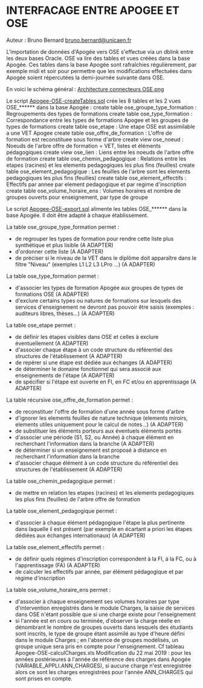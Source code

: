 # INTERFACAGE ENTRE APOGEE ET OSE
Auteur : Bruno Bernard bruno.bernard@unicaen.fr

L'importation de données d'Apogée vers OSE s'effectue via un dblink entre les deux bases Oracle.
OSE va lire des tables et vues créées dans la base Apogée.
Ces tables dans la base Apogée sont rafraîchies régulièrement, par exemple midi et soir pour permettre que les modifications effectuées dans Apogée soient répercutées la demi-journée suivante dans OSE.

En voici le schéma général :
[Architecture connecteurs OSE.png](Architecture-connecteurs-OSE.png)

Le script [Apogee-OSE-createTables.sql](Apogee-OSE-createTables.sql) crée les 8 tables et les 2 vues OSE_****** dans la base Apogée :
create table ose_groupe_type_formation : Regroupements des types de formations
create table ose_type_formation        : Correspondance entre les types de formations Apogee et les groupes de types de formations
create table ose_etape                 : Une etape OSE est assimilable a une VET Apogee
create table ose_offre_de_formation    : L'offre de formation est reconstituee sous forme d'arbre
create view ose_noeud                  : Noeuds de l'arbre offre de formation = VET, listes et éléments pédagogiques
create view ose_lien                   : Liens entre les noeuds de l'arbre offre de formation
create table ose_chemin_pedagogique    : Relations entre les etapes (racines) et les elements pedagogiques les plus fins (feuilles)
create table ose_element_pedagogique   : Les feuilles de l'arbre sont les elements pedagogiques les plus fins (feuilles)
create table ose_element_effectifs     : Effectifs par annee par element pedagogique et par regime d'inscription
create table ose_volume_horaire_ens    : Volumes horaires et nombre de groupes ouverts pour enseignement, par type de groupe

Le script [Apogee-OSE-export.sql](Apogee-OSE-export.sql) alimente les tables OSE_****** dans la base Apogée.
Il doit être adapté à chaque établissement.

La table ose_groupe_type_formation permet :
- de regrouper les types de formation pour rendre cette liste plus synthétique et plus lisible (A ADAPTER)
- d'ordonner cette liste (A ADAPTER)
- de préciser si le niveau de la VET dans le diplôme doit apparaître dans le filtre "Niveau" (exemples L1 L2 L3 LPro ...) (A ADAPTER)

La table ose_type_formation permet :
- d'associer les types de formation Apogée aux groupes de types de formations OSE (A ADAPTER)
- d'exclure certains types ou natures de formations sur lesquels des services d'enseignement ne devront pas pouvoir être saisis (exemples : auditeurs libres, thèses...) (A ADAPTER)

La table ose_etape permet :
- de définir les étapes visibles dans OSE et celles à exclure éventuellement (A ADAPTER)
- d'associer chaque étape à un code structure du référentiel des structures de l'établissement (A ADAPTER)
- de repérer si une étape est dédiée aux échanges (A ADAPTER)
- de déterminer le domaine fonctionnel qui sera associé aux enseignements de l'étape (A ADAPTER)
- de spécifier si l'étape est ouverte en FI, en FC et/ou en apprentissage (A ADAPTER)

La table récursive ose_offre_de_formation permet :
- de reconstituer l'offre de formation d'une année sous forme d'arbre
- d'ignorer les elements feuilles de nature technique (elements miroirs, elements utiles uniquement pour le calcul de notes...) (A ADAPTER)
- de substituer les éléments porteurs aux éventuels éléments portés
- d'associer une période (S1, S2, ou Année) à chaque élément en recherchant l'information dans la branche (A ADAPTER)
- de déterminer si un enseignement est proposé à distance en recherchant l'information dans la branche
- d'associer chaque élément à un code structure du référentiel des structures de l'établissement (A ADAPTER)

La table ose_chemin_pedagogique permet :
- de mettre en relation les etapes (racines) et les elements pedagogiques les plus fins (feuilles) de l'arbre offre de formation

La table ose_element_pedagogique permet :
- d'associer à chaque élément pédagogique l'étape la plus pertinente dans laquelle il est présent (par exemple en écartant a priori les étapes dédiées aux échanges internationaux) (A ADAPTER)

La table ose_element_effectifs permet :
- de définir quels régimes d'inscription correspondent à la FI, à la FC, ou à l'apprentissage (FA) (A ADAPTER)
- de calculer les effectifs par année, par élément pédagogique et par régime d'inscription

La table ose_volume_horaire_ens permet :
- d'associer à chaque enseignement ses volumes horaires par type d'intervention enregistrés dans le module Charges, la saisie de services dans OSE n'étant possible que si une charge existe pour l'enseignement
- si l'année est en cours ou terminée, d'observer la charge réelle en dénombrant le nombre de groupes ouverts dans lesquels des étudiants sont inscrits, le type de groupe étant assimilé au type d'heure défini dans le module Charges ; en l'absence de groupes modélisés, un groupe unique sera pris en compte pour l'enseignement.
Cf tableau Apogee-OSE-calculCharges.xls
Modification du 22 mai 2019 : pour les années postérieures à l'année de référence des charges dans Apogée (VARIABLE_APPLI.ANN_CHARGES), si aucune charge n'est enregistrée alors ce sont les charges enregistrées pour l'année ANN_CHARGES qui sont prises en compte.